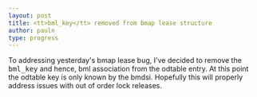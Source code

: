 ```yaml
---
layout: post
title: <tt>bml_key</tt> removed from bmap lease structure
author: pauln
type: progress
---
```


To addressing yesterday's bmap lease bug, I've decided to remove the
<tt>bml_key</tt> and hence, bml association from the odtable entry.
At this point the odtable key is only known by the bmdsi.
Hopefully this will properly address issues with out of order lock releases.
